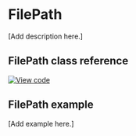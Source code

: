 # FilePath

[Add description here.]

## FilePath class reference
[![View code](https://www.mbed.com/embed/?type=library)](https://os.mbed.com/docs/development/mbed-os-api-doxy/classmbed_1_1_file_path.html)

## FilePath example

[Add example here.]
